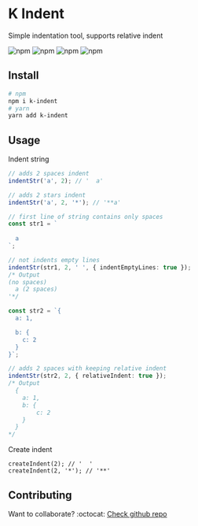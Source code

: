 # K Indent
Simple indentation tool, supports relative indent

![npm](https://img.shields.io/npm/v/k-indent?color=green) <!-- version -->
![npm](https://img.shields.io/bundlephobia/min/k-indent?color=green) <!-- size -->
![npm](https://img.shields.io/npm/dm/k-indent?color=green) <!-- downloads -->
![npm](https://img.shields.io/npm/l/k-indent?color=green ) <!-- licence -->

## Install
```sh
# npm
npm i k-indent
# yarn
yarn add k-indent
```

## Usage
Indent string
``` ts
// adds 2 spaces indent
indentStr('a', 2); // '  a'

// adds 2 stars indent
indentStr('a', 2, '*'); // '**a'

// first line of string contains only spaces
const str1 = `
    
  a
`;

// not indents empty lines
indentStr(str1, 2, ' ', { indentEmptyLines: true }); 
/* Output
(no spaces)
  a (2 spaces)
'*/

const str2 = `{
  a: 1,

  b: {
    c: 2
  }
}`;

// adds 2 spaces with keeping relative indent
indentStr(str2, 2, { relativeIndent: true }); 
/* Output 
  {
    a: 1,
    b: {
        c: 2
    }
  }
*/
```

Create indent
```
createIndent(2); // '  '
createIndent(2, '*'); // '**'
```

## Contributing
Want to collaborate? 
:octocat: <a href="https://github.com/Kostayne/k-indent">Check github repo</a>